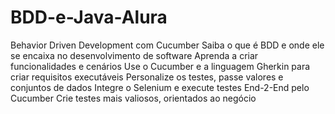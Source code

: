 # BDD-e-Java-Alura
Behavior Driven Development com Cucumber
Saiba o que é BDD e onde ele se encaixa no desenvolvimento de software
Aprenda a criar funcionalidades e cenários
Use o Cucumber e a linguagem Gherkin para criar requisitos executáveis
Personalize os testes, passe valores e conjuntos de dados
Integre o Selenium e execute testes End-2-End pelo Cucumber
Crie testes mais valiosos, orientados ao negócio
